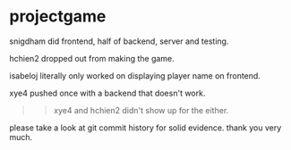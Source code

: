 # projectgame

snigdham did frontend, half of backend, server and testing.

hchien2 dropped out from making the game. 

isabeloj literally only worked on displaying player name on frontend.

xye4 pushed once with a backend that doesn't work. 

 >> xye4 and hchien2 didn't show up for the either.
 
please take a look at git commit history for solid evidence. thank you very much. 
